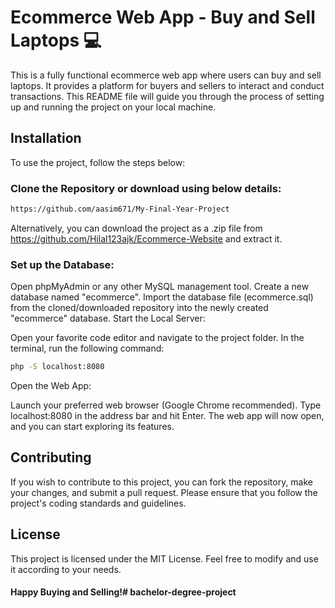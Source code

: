 # Ecommerce Web App - Buy and Sell Laptops 💻
This is a fully functional ecommerce web app where users can buy and sell laptops. It provides a platform for buyers and sellers to interact and conduct transactions. This README file will guide you through the process of setting up and running the project on your local machine.

## Installation
To use the project, follow the steps below:

### Clone the Repository or download using below details:

```bash
https://github.com/aasim671/My-Final-Year-Project
```
Alternatively, you can download the project as a .zip file from https://github.com/Hilal123ajk/Ecommerce-Website and extract it.

### Set up the Database:

Open phpMyAdmin or any other MySQL management tool.
Create a new database named "ecommerce".
Import the database file (ecommerce.sql) from the cloned/downloaded repository into the newly created "ecommerce" database.
Start the Local Server:

Open your favorite code editor and navigate to the project folder.
In the terminal, run the following command:
```bash
php -S localhost:8080
```
Open the Web App:

Launch your preferred web browser (Google Chrome recommended).
Type localhost:8080 in the address bar and hit Enter.
The web app will now open, and you can start exploring its features.

## Contributing
If you wish to contribute to this project, you can fork the repository, make your changes, and submit a pull request. Please ensure that you follow the project's coding standards and guidelines.

## License
This project is licensed under the MIT License. Feel free to modify and use it according to your needs.


#### Happy Buying and Selling!# bachelor-degree-project
